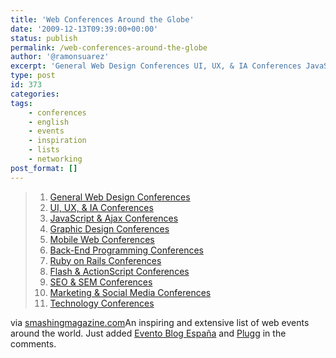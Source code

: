 ```yaml
---
title: 'Web Conferences Around the Globe'
date: '2009-12-13T09:39:00+00:00'
status: publish
permalink: /web-conferences-around-the-globe
author: '@ramonsuarez'
excerpt: 'General Web Design Conferences UI, UX, & IA Conferences JavaScript & Ajax Conferences Graphic Design Conferences Mobile Web Conferences Back-End Programming Conferences Ruby on Rails Conferences Flash & ActionScript Conferences SEO & SEM Conferenc...'
type: post
id: 373
categories:
tags:
    - conferences
    - english
    - events
    - inspiration
    - lists
    - networking
post_format: []
---
```

> 1. [General Web Design Conferences](http://www.smashingmagazine.com/2009/10/21/web-conferences-roundup-events-from-around-the-globe/#general)
> 2. [UI, UX, & IA Conferences](http://www.smashingmagazine.com/2009/10/21/web-conferences-roundup-events-from-around-the-globe/#ui)
> 3. [JavaScript & Ajax Conferences](http://www.smashingmagazine.com/2009/10/21/web-conferences-roundup-events-from-around-the-globe/#js)
> 4. [Graphic Design Conferences](http://www.smashingmagazine.com/2009/10/21/web-conferences-roundup-events-from-around-the-globe/#graphic)
> 5. [Mobile Web Conferences](http://www.smashingmagazine.com/2009/10/21/web-conferences-roundup-events-from-around-the-globe/#mobile)
> 6. [Back-End Programming Conferences](http://www.smashingmagazine.com/2009/10/21/web-conferences-roundup-events-from-around-the-globe/#backend)
> 7. [Ruby on Rails Conferences](http://www.smashingmagazine.com/2009/10/21/web-conferences-roundup-events-from-around-the-globe/#ruby)
> 8. [Flash & ActionScript Conferences](http://www.smashingmagazine.com/2009/10/21/web-conferences-roundup-events-from-around-the-globe/#flash)
> 9. [SEO & SEM Conferences](http://www.smashingmagazine.com/2009/10/21/web-conferences-roundup-events-from-around-the-globe/#seo)
> 10. [Marketing & Social Media Conferences](http://www.smashingmagazine.com/2009/10/21/web-conferences-roundup-events-from-around-the-globe/#marketing)
> 11. [Technology Conferences](http://www.smashingmagazine.com/2009/10/21/web-conferences-roundup-events-from-around-the-globe/#tech)

via [smashingmagazine.com](http://www.smashingmagazine.com/2009/10/21/web-conferences-roundup-events-from-around-the-globe/)</div>An inspiring and extensive list of web events around the world. Just added [Evento Blog España](http://www.eventoblog.com) and [Plugg](http://plugg.eu/) in the comments.

</div>